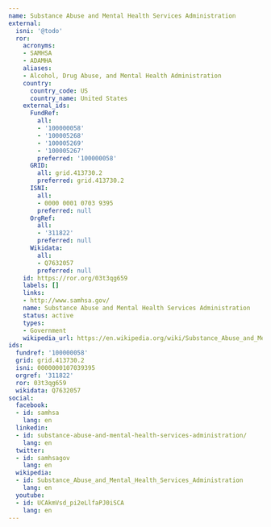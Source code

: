 ```yaml
---
name: Substance Abuse and Mental Health Services Administration
external:
  isni: '@todo'
  ror:
    acronyms:
    - SAMHSA
    - ADAMHA
    aliases:
    - Alcohol, Drug Abuse, and Mental Health Administration
    country:
      country_code: US
      country_name: United States
    external_ids:
      FundRef:
        all:
        - '100000058'
        - '100005268'
        - '100005269'
        - '100005267'
        preferred: '100000058'
      GRID:
        all: grid.413730.2
        preferred: grid.413730.2
      ISNI:
        all:
        - 0000 0001 0703 9395
        preferred: null
      OrgRef:
        all:
        - '311822'
        preferred: null
      Wikidata:
        all:
        - Q7632057
        preferred: null
    id: https://ror.org/03t3qg659
    labels: []
    links:
    - http://www.samhsa.gov/
    name: Substance Abuse and Mental Health Services Administration
    status: active
    types:
    - Government
    wikipedia_url: https://en.wikipedia.org/wiki/Substance_Abuse_and_Mental_Health_Services_Administration
ids:
  fundref: '100000058'
  grid: grid.413730.2
  isni: 0000000107039395
  orgref: '311822'
  ror: 03t3qg659
  wikidata: Q7632057
social:
  facebook:
  - id: samhsa
    lang: en
  linkedin:
  - id: substance-abuse-and-mental-health-services-administration/
    lang: en
  twitter:
  - id: samhsagov
    lang: en
  wikipedia:
  - id: Substance_Abuse_and_Mental_Health_Services_Administration
    lang: en
  youtube:
  - id: UCAkmVsd_pi2eLlfaPJ0iSCA
    lang: en
---
```

